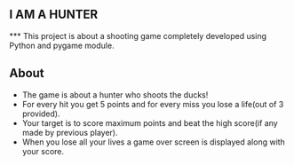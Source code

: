 ## I AM A HUNTER

*** This project is about a shooting game completely developed using Python and pygame module.

## About

- The game is about a hunter who shoots the ducks!
- For every hit you get 5 points and for every miss you lose a life(out of 3 provided).
- Your target is to score maximum points and beat the high score(if any made by previous player).
- When you lose all your lives a game over screen is displayed along with your score.